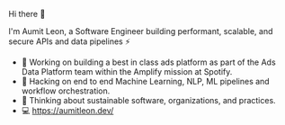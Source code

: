 Hi there 👋

I'm Aumit Leon, a Software Engineer building performant, scalable, and secure APIs and data pipelines ⚡

- 🔭 Working on building a best in class ads platform as part of the Ads Data Platform team within the Amplify mission at Spotify.
- 🌱 Hacking on end to end Machine Learning, NLP, ML pipelines and workflow orchestration.
- 💬 Thinking about sustainable software, organizations, and practices.
- 💻 https://aumitleon.dev/
